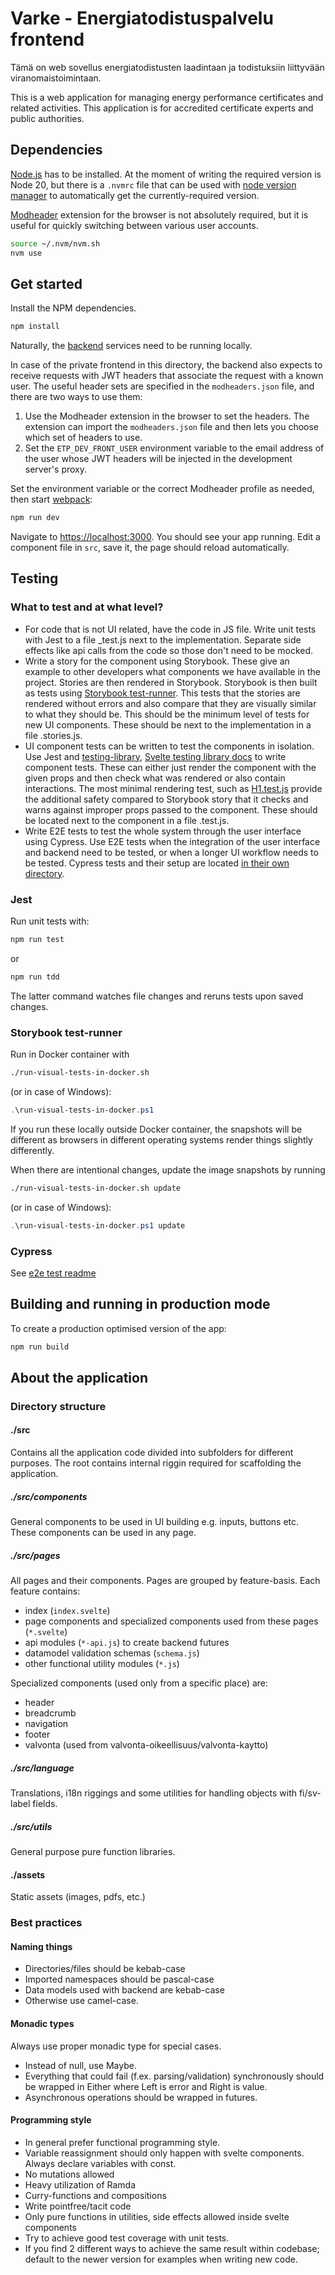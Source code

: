 # Varke - Energiatodistuspalvelu frontend

Tämä on web sovellus energiatodistusten laadintaan
ja todistuksiin liittyvään viranomaistoimintaan.

This is a web application for managing energy performance certificates and related activities.
This application is for accredited certificate experts and public authorities.

## Dependencies

[Node.js](https://nodejs.org) has to be installed. At the moment of writing the required version is Node 20, but there
is a `.nvmrc` file that can be used with [node version manager](https://github.com/nvm-sh/nvm) to automatically
get the currently-required version.

[Modheader](https://modheader.com/) extension for the browser is not absolutely required, but it is
useful for quickly switching between various user accounts.


```bash
source ~/.nvm/nvm.sh
nvm use
```

## Get started

Install the NPM dependencies.

```bash
npm install
```

Naturally, the [backend](../etp-core) services need to be running locally.

In case of the private frontend in this directory, the backend also expects to receive requests
with JWT headers that associate the request with a known user. The useful header sets are specified
in the `modheaders.json` file, and there are two ways to use them:

1) Use the Modheader extension in the browser to set the headers. The extension can import the
   `modheaders.json` file and then lets you choose which set of headers to use.
2) Set the `ETP_DEV_FRONT_USER` environment variable to the email address of the user
   whose JWT headers will be injected in the development server's proxy.

Set the environment variable or the correct Modheader profile as needed, then start  [webpack](https://webpack.js.org):

```bash
npm run dev
```

Navigate to [https://localhost:3000](https://localhost:3000). You should see your app running. Edit a component file
in `src`, save it, the page should reload automatically.

## Testing

### What to test and at what level?

* For code that is not UI related, have the code in JS file. Write unit tests with Jest to a file <filename>_test.js
  next to the implementation.
  Separate side effects like api calls from the code so those don't need to be mocked.
* Write a story for the component using Storybook. These give an example to other developers what components we have
  available in the project. Stories are then rendered in Storybook. Storybook is then built as tests
  using [Storybook test-runner](https://github.com/storybookjs/test-runner). This tests that the stories are rendered
  without errors and also compare that they are visually similar to what they should be. This should be the minimum
  level of tests for new UI components. These should be next to the implementation in a file <Component name>
  .stories.js.
* UI component tests can be written to test the components in isolation. Use Jest
  and [testing-library](https://testing-library.com/docs/), [Svelte testing library docs](https://testing-library.com/docs/svelte-testing-library/intro)
  to write component tests. These can either just render the component with the given props and then check what was
  rendered or also contain interactions. The most minimal rendering test, such
  as [H1.test.js](src/components/H/H1.test.js) provide the additional safety compared to Storybook story that it
  checks and warns against improper props passed to the component. These should be located next to the component in a
  file <Component name>.test.js.
* Write E2E tests to test the whole system through the user interface using Cypress. Use E2E tests when the integration
  of the user interface and backend need to be tested, or when a longer UI workflow needs to be tested. Cypress tests
  and their setup are located [in their own directory](../e2e-tests/cypress).

### Jest

Run unit tests with:

```bash
npm run test
```

or

```bash
npm run tdd
```

The latter command watches file changes and reruns tests upon saved changes.

### Storybook test-runner

Run in Docker container with

```bash
./run-visual-tests-in-docker.sh
```
(or in case of Windows):
```powershell
.\run-visual-tests-in-docker.ps1
```

If you run these locally outside Docker container, the snapshots will be different as browsers in different operating
systems render things slightly differently.

When there are intentional changes, update the image snapshots by running 
```bash
./run-visual-tests-in-docker.sh update
```
(or in case of Windows):
```powershell
.\run-visual-tests-in-docker.ps1 update
```

### Cypress

See [e2e test readme](../e2e-tests/cypress/README.md)

## Building and running in production mode

To create a production optimised version of the app:

```bash
npm run build
```

## About the application

### Directory structure

#### ./src

Contains all the application code divided into subfolders for different purposes. The root contains internal riggin
required for scaffolding the application.

##### ./src/components

General components to be used in UI building e.g. inputs, buttons etc.
These components can be used in any page.

##### ./src/pages

All pages and their components. Pages are grouped by feature-basis.
Each feature contains:

* index (`index.svelte`)
* page components and specialized components used from these pages (`*.svelte`)
* api modules (`*-api.js`) to create backend futures
* datamodel validation schemas (`schema.js`)
* other functional utility modules (`*.js`)

Specialized components (used only from a specific place) are:

* header
* breadcrumb
* navigation
* footer
* valvonta (used from valvonta-oikeellisuus/valvonta-kaytto)

##### ./src/language

Translations, i18n riggings and some utilities for handling objects with fi/sv-label fields.

##### ./src/utils

General purpose pure function libraries.

#### ./assets

Static assets (images, pdfs, etc.)

### Best practices

#### Naming things

- Directories/files should be kebab-case
- Imported namespaces should be pascal-case
- Data models used with backend are kebab-case
- Otherwise use camel-case.

#### Monadic types

Always use proper monadic type for special cases.

- Instead of null, use Maybe.
- Everything that could fail (f.ex. parsing/validation) synchronously should be wrapped in Either where Left is error
  and Right is value.
- Asynchronous operations should be wrapped in futures.

#### Programming style

- In general prefer functional programming style.
- Variable reassignment should only happen with svelte components. Always declare variables with const.
- No mutations allowed
- Heavy utilization of Ramda
- Curry-functions and compositions
- Write pointfree/tacit code
- Only pure functions in utilities, side effects allowed inside svelte components
- Try to achieve good test coverage with unit tests.
- If you find 2 different ways to achieve the same result within codebase; default to the newer version for examples
  when writing new code.
